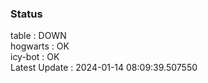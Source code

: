 ### Status


table : DOWN  
hogwarts : OK  
icy-bot : OK  
Latest Update : 2024-01-14 08:09:39.507550
